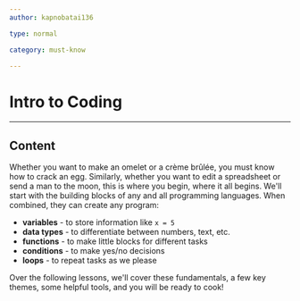 ```yaml
---
author: kapnobatai136

type: normal

category: must-know

---
```


# Intro to Coding

---
## Content

Whether you want to make an omelet or a crème brûlée, you must know how to crack an egg. Similarly, whether you want to edit a spreadsheet or send a man to the moon, this is where you begin, where it all begins. We'll start with the building blocks of any and all programming languages. When combined, they can create any program:

- **variables** - to store information like `x = 5`
- **data types** - to differentiate between numbers, text, etc.
- **functions** - to make little blocks for different tasks
- **conditions** - to make yes/no decisions
- **loops** - to repeat tasks as we please

Over the following lessons, we'll cover these fundamentals, a few key themes, some helpful tools, and you will be ready to cook!
